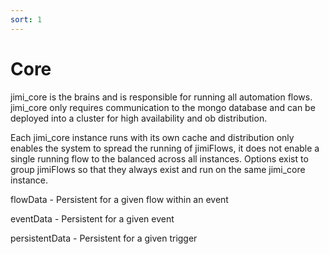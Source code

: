 ```yaml
---
sort: 1
---
```


# Core

jimi_core is the brains and is responsible for running all automation flows. jimi_core only requires communication to the mongo database and can be deployed into a cluster for high availability and ob distribution.

Each jimi_core instance runs with its own cache and distribution only enables the system to spread the running of jimiFlows, it does not enable a single running flow to the balanced across all instances. Options exist to group jimiFlows so that they always exist and run on the same jimi_core instance.


flowData - Persistent for a given flow within an event

eventData - Persistent for a given event

persistentData - Persistent for a given trigger

